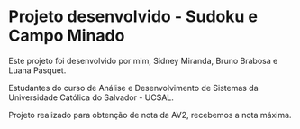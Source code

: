 # Projeto desenvolvido - Sudoku e Campo Minado

Este projeto foi desenvolvido por mim, Sidney Miranda, Bruno Brabosa e Luana Pasquet.

Estudantes do curso de Análise e Desenvolvimento de Sistemas da Universidade Católica do Salvador - UCSAL.

Projeto realizado para obtenção de nota da AV2, recebemos a nota máxima.
